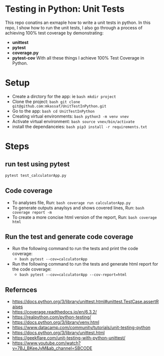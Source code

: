# Testing in Python: Unit Tests

This repo conatins an exmaple how to write a unit tests in python. In this repo, I show how to run the unit tests, I also go through a process of achieving 100% test coverage by demonstrating:
- **unittest** 
- **pytest**
- **coverage.py**
- **pytest-cov** 
With all these things I achieve 100% Test Coverage in Python.


# Setup
- Create a dirctory for the app: ie  ```bash mkdir project ```
- Clone the project:  ```bash git clone git@github.com:mkassaf/UnitTestInPython.git ```
- Go to the app:  ```bash cd UnitTestInPython ```
- Creating virtual environments:  ```bash python3 -m venv vnev ```
- Activate virtual environment:  ```bash source vnev/bin/activate ```
- install the dependanceies:  ```bash pip3 install -r requirements.txt ```

# Steps 

## run test using pytest

```bash
pytest test_calculatorApp.py 
```

## Code coverage
- To analyses file, Run: ```bash coverage run calculatorApp.py ```
- To generate outputs anaylsys and shows covered lines, Run:  ```bash coverage report -m ```
- To create a more concise html version of the report, Run:  ```bash coverage html ```

## Run the test and generate code coverage
- Run the following command to run the tests and print the code coverage:
    - ```bash pytest --cov=calculatorApp ```
- Run the following command to run the tests and generate html report for the code coverage: 
    - ```bash pytest --cov=calculatorApp --cov-report=html ```


## Refernces 
- https://docs.python.org/3/library/unittest.html#unittest.TestCase.assertRaises
- https://coverage.readthedocs.io/en/6.3.2/
- https://realpython.com/python-testing/
- https://docs.python.org/3/library/venv.html
- https://www.datacamp.com/community/tutorials/unit-testing-python
- https://docs.python.org/3/library/unittest.html
- https://geekflare.com/unit-testing-with-python-unittest/
- https://www.youtube.com/watch?v=7BJ_BKeeJyM&ab_channel=SBCODE
